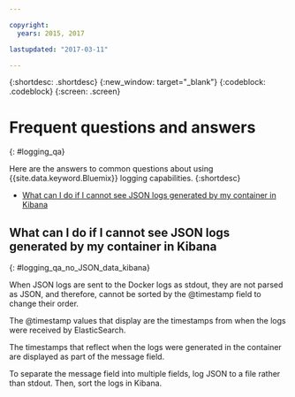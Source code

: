 ```yaml
---

copyright:
  years: 2015, 2017

lastupdated: "2017-03-11"

---
```



{:shortdesc: .shortdesc}
{:new_window: target="_blank"}
{:codeblock: .codeblock}
{:screen: .screen}


# Frequent questions and answers
{: #logging_qa}

Here are the answers to common questions about using {{site.data.keyword.Bluemix}} logging capabilities. {:shortdesc}

* [What can I do if I cannot see JSON logs generated by my container in Kibana](logging_qa.html#logging_qa_no_JSON_data_kibana)


## What can I do if I cannot see JSON logs generated by my container in Kibana
{: #logging_qa_no_JSON_data_kibana}

When JSON logs are sent to the Docker logs as stdout, they are not parsed as JSON, and therefore, cannot be sorted by the @timestamp field to change their order. 

The @timestamp values that display are the timestamps from when the logs were received by ElasticSearch. 

The timestamps that reflect when the logs were generated in the container are displayed as part of the message field.

To separate the message field into multiple fields, log JSON to a file rather than stdout. Then, sort the logs in Kibana.

